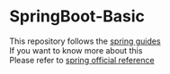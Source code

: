 # SpringBoot-Basic
    
This repository follows the [spring guides](https://spring.io/guides/gs/rest-service/)  
If you want to know more about this         
Please refer to [spring official reference](https://spring.io/)        
